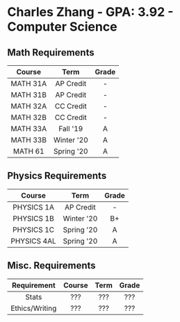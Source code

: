# Charles Zhang - GPA: 3.92 - Computer Science

## Math Requirements

| Course | Term | Grade |
|:---:|:---:|:---:|
| MATH 31A | AP Credit | - |
| MATH 31B | AP Credit | - |
| MATH 32A | CC Credit | - |
| MATH 32B | CC Credit | - |
| MATH 33A | Fall '19 | A |
| MATH 33B | Winter '20 | A |
| MATH 61 | Spring '20 | A |

## Physics Requirements

| Course | Term | Grade |
|:---:|:---:|:---:|
| PHYSICS 1A | AP Credit | - |
| PHYSICS 1B | Winter '20 | B+ |
| PHYSICS 1C | Spring '20 | A |
| PHYSICS 4AL | Spring '20 | A |

## Misc. Requirements

| Requirement | Course | Term | Grade |
|:---:|:---:|:---:|:---:|
| Stats | ??? | ??? | ??? |
| Ethics/Writing | ??? | ??? | ??? |
